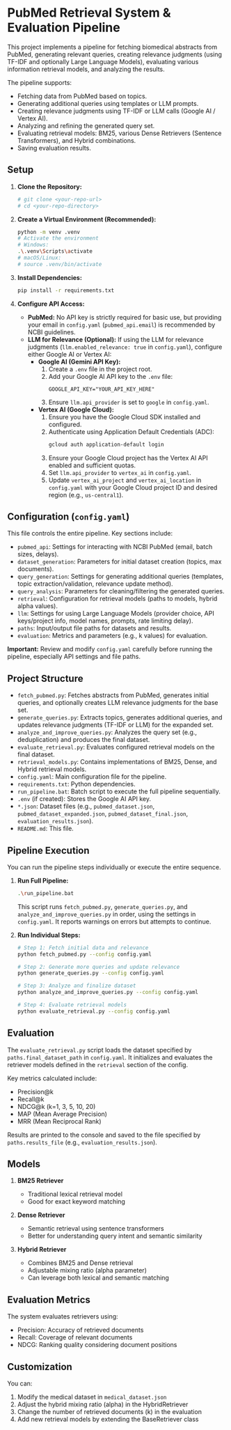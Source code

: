 # PubMed Retrieval System & Evaluation Pipeline

This project implements a pipeline for fetching biomedical abstracts from PubMed, generating relevant queries, creating relevance judgments (using TF-IDF and optionally Large Language Models), evaluating various information retrieval models, and analyzing the results.

The pipeline supports:
- Fetching data from PubMed based on topics.
- Generating additional queries using templates or LLM prompts.
- Creating relevance judgments using TF-IDF or LLM calls (Google AI / Vertex AI).
- Analyzing and refining the generated query set.
- Evaluating retrieval models: BM25, various Dense Retrievers (Sentence Transformers), and Hybrid combinations.
- Saving evaluation results.

## Setup

1.  **Clone the Repository:**
    ```bash
    # git clone <your-repo-url>
    # cd <your-repo-directory>
    ```

2.  **Create a Virtual Environment (Recommended):**
    ```bash
    python -m venv .venv
    # Activate the environment
    # Windows:
    .\.venv\Scripts\activate
    # macOS/Linux:
    # source .venv/bin/activate
    ```

3.  **Install Dependencies:**
    ```bash
    pip install -r requirements.txt
    ```

4.  **Configure API Access:**

    *   **PubMed:** No API key is strictly required for basic use, but providing your email in `config.yaml` (`pubmed_api.email`) is recommended by NCBI guidelines.
    *   **LLM for Relevance (Optional):** If using the LLM for relevance judgments (`llm.enabled_relevance: true` in `config.yaml`), configure either Google AI or Vertex AI:
        *   **Google AI (Gemini API Key):**
            1.  Create a `.env` file in the project root.
            2.  Add your Google AI API key to the `.env` file:
                ```
                GOOGLE_API_KEY="YOUR_API_KEY_HERE"
                ```
            3.  Ensure `llm.api_provider` is set to `google` in `config.yaml`.
        *   **Vertex AI (Google Cloud):**
            1.  Ensure you have the Google Cloud SDK installed and configured.
            2.  Authenticate using Application Default Credentials (ADC):
                ```bash
                gcloud auth application-default login
                ```
            3.  Ensure your Google Cloud project has the Vertex AI API enabled and sufficient quotas.
            4.  Set `llm.api_provider` to `vertex_ai` in `config.yaml`.
            5.  Update `vertex_ai_project` and `vertex_ai_location` in `config.yaml` with your Google Cloud project ID and desired region (e.g., `us-central1`).

## Configuration (`config.yaml`)

This file controls the entire pipeline. Key sections include:

*   `pubmed_api`: Settings for interacting with NCBI PubMed (email, batch sizes, delays).
*   `dataset_generation`: Parameters for initial dataset creation (topics, max documents).
*   `query_generation`: Settings for generating additional queries (templates, topic extraction/validation, relevance update method).
*   `query_analysis`: Parameters for cleaning/filtering the generated queries.
*   `retrieval`: Configuration for retrieval models (paths to models, hybrid alpha values).
*   `llm`: Settings for using Large Language Models (provider choice, API keys/project info, model names, prompts, rate limiting delay).
*   `paths`: Input/output file paths for datasets and results.
*   `evaluation`: Metrics and parameters (e.g., k values) for evaluation.

**Important:** Review and modify `config.yaml` carefully before running the pipeline, especially API settings and file paths.

## Project Structure

*   `fetch_pubmed.py`: Fetches abstracts from PubMed, generates initial queries, and optionally creates LLM relevance judgments for the base set.
*   `generate_queries.py`: Extracts topics, generates additional queries, and updates relevance judgments (TF-IDF or LLM) for the expanded set.
*   `analyze_and_improve_queries.py`: Analyzes the query set (e.g., deduplication) and produces the final dataset.
*   `evaluate_retrieval.py`: Evaluates configured retrieval models on the final dataset.
*   `retrieval_models.py`: Contains implementations of BM25, Dense, and Hybrid retrieval models.
*   `config.yaml`: Main configuration file for the pipeline.
*   `requirements.txt`: Python dependencies.
*   `run_pipeline.bat`: Batch script to execute the full pipeline sequentially.
*   `.env` (if created): Stores the Google AI API key.
*   `*.json`: Dataset files (e.g., `pubmed_dataset.json`, `pubmed_dataset_expanded.json`, `pubmed_dataset_final.json`, `evaluation_results.json`).
*   `README.md`: This file.

## Pipeline Execution

You can run the pipeline steps individually or execute the entire sequence.

1.  **Run Full Pipeline:**
    ```bash
    .\run_pipeline.bat
    ```
    This script runs `fetch_pubmed.py`, `generate_queries.py`, and `analyze_and_improve_queries.py` in order, using the settings in `config.yaml`. It reports warnings on errors but attempts to continue.

2.  **Run Individual Steps:**
    ```bash
    # Step 1: Fetch initial data and relevance
    python fetch_pubmed.py --config config.yaml

    # Step 2: Generate more queries and update relevance
    python generate_queries.py --config config.yaml

    # Step 3: Analyze and finalize dataset
    python analyze_and_improve_queries.py --config config.yaml

    # Step 4: Evaluate retrieval models
    python evaluate_retrieval.py --config config.yaml
    ```

## Evaluation

The `evaluate_retrieval.py` script loads the dataset specified by `paths.final_dataset_path` in `config.yaml`. It initializes and evaluates the retriever models defined in the `retrieval` section of the config.

Key metrics calculated include:
- Precision@k
- Recall@k
- NDCG@k (k=1, 3, 5, 10, 20)
- MAP (Mean Average Precision)
- MRR (Mean Reciprocal Rank)

Results are printed to the console and saved to the file specified by `paths.results_file` (e.g., `evaluation_results.json`).

## Models

1. **BM25 Retriever**
   - Traditional lexical retrieval model
   - Good for exact keyword matching

2. **Dense Retriever**
   - Semantic retrieval using sentence transformers
   - Better for understanding query intent and semantic similarity

3. **Hybrid Retriever**
   - Combines BM25 and Dense retrieval
   - Adjustable mixing ratio (alpha parameter)
   - Can leverage both lexical and semantic matching

## Evaluation Metrics

The system evaluates retrievers using:
- Precision: Accuracy of retrieved documents
- Recall: Coverage of relevant documents
- NDCG: Ranking quality considering document positions

## Customization

You can:
1. Modify the medical dataset in `medical_dataset.json`
2. Adjust the hybrid mixing ratio (alpha) in the HybridRetriever
3. Change the number of retrieved documents (k) in the evaluation
4. Add new retrieval models by extending the BaseRetriever class 